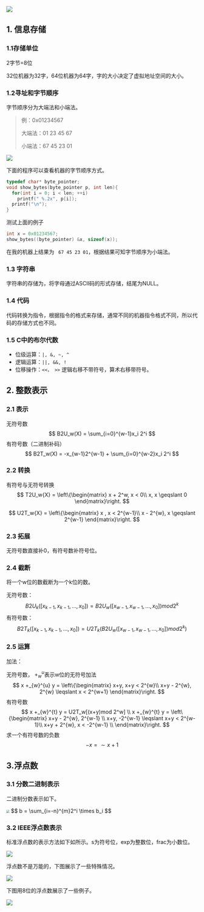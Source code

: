 ![](./pic/2_roadmap.png)

## 1. 信息存储

### 1.1存储单位

2字节=8位

32位机器为32字，64位机器为64字，字的大小决定了虚拟地址空间的大小。

### 1.2寻址和字节顺序

字节顺序分为大端法和小端法。

> 例：0x01234567
>
> 大端法：01 23 45 67 
>
> 小端法：67 45 23 01

![](./pic/9.png)

下面的程序可以查看机器的字节顺序方式。

```c
typedef char* byte_pointer;
void show_bytes(byte_pointer p, int len){
  for(int i = 0; i < len; ++i)
    printf(" %.2x", p[i]);
  printf("\n");
}
```

测试上面的例子

```c
int x = 0x01234567;
show_bytes((byte_pointer) &x, sizeof(x));
```

在我的机器上结果为 ` 67 45 23 01`，根据结果可知字节顺序为小端法。



### 1.3 字符串

字符串的存储为，将字母通过ASCII码的形式存储，结尾为NULL。



### 1.4 代码

代码转换为指令，根据指令的格式来存储，通常不同的机器指令格式不同，所以代码的存储方式也不同。

### 1.5 C中的布尔代数

- 位级运算：`|, &, ~, ^`
- 逻辑运算：`||, &&, !`
- 位移操作：`<<， >>` 逻辑右移不带符号，算术右移带符号。



## 2. 整数表示

### 2.1 表示

无符号数
$$
B2U_w(X) = \sum_{i=0}^{w-1}x_i 2^i
$$
有符号数（二进制补码）
$$
B2T_w(X) = -x_{w-1}2^{w-1} + \sum_{i=0}^{w-2}x_i 2^i
$$

### 2.2 转换

有符号与无符号转换
$$
T2U_w{X} = \left\{\begin{matrix}
x + 2^w, x <  0\\ 
x, x \geqslant  0
\end{matrix}\right.
$$

$$
U2T_w{X} = \left\{\begin{matrix}
x , x <  2^{w-1}\\ 
x - 2^{w}, x \geqslant 2^{w-1}
\end{matrix}\right.
$$

### 2.3 拓展

无符号数直接补0，有符号数补符号位。

### 2.4 截断

将一个w位的数截断为一个k位的数。

无符号数：
$$
B2U_k([x_{k-1},x_{k-1},...,x_0]) = B2U_w([x_{w-1},x_{w-1},...,x_0]) mod 2^k
$$
有符号数：
$$
B2T_k([x_{k-1},x_{k-1},...,x_0]) = U2T_k(B2U_w([x_{w-1},x_{w-1},...,x_0]) mod 2^k)
$$

### 2.5 运算

加法：

无符号数， $+_{w}^{u}$表示w位的无符号加法
$$
x +_{w}^{u} y = \left\{\begin{matrix}
x+y, x+y <  2^{w}\\ 
x+y - 2^{w}, 2^{w} \leqslant x < 2^{w+1}
\end{matrix}\right.
$$
有符号数
$$
x +_{w}^{t} y = U2T_w[(x+y)mod 2^w] \\
x +_{w}^{t} y  = \left\{\begin{matrix}
x+y - 2^{w}, 2^{w-1} \\
x+y, -2^{w-1} \leqslant x+y <  2^{w-1}\\ 
x+y + 2^{w}, x < -2^{w-1} \\
\end{matrix}\right.
$$
求一个有符号数的负数
$$
-x = \sim x + 1
$$


## 3.浮点数

### 3.1 分数二进制表示

二进制分数表示如下。

<img src="./pic/10.png" style="zoom:50%;" />
$$
b = \sum_{i=-n}^{m}2^i \times b_i
$$


### 3.2 IEEE浮点数表示

标准浮点数的表示方法如下如所示。s为符号位，exp为整数位，frac为小数位。

![](./pic/11.png)

浮点数不是万能的，下图展示了一些特殊情况。

![](./pic/12.png)

下图用8位的浮点数展示了一些例子。

![](./pic/13.png)

